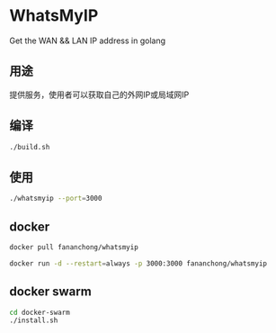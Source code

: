 # WhatsMyIP
Get the WAN && LAN IP address in golang

## 用途

提供服务，使用者可以获取自己的外网IP或局域网IP

## 编译

```bash
./build.sh
```

## 使用

```bash
./whatsmyip --port=3000
```

## docker

```bash
docker pull fananchong/whatsmyip
```

```bash
docker run -d --restart=always -p 3000:3000 fananchong/whatsmyip
```

## docker swarm

```bash
cd docker-swarm
./install.sh
```
